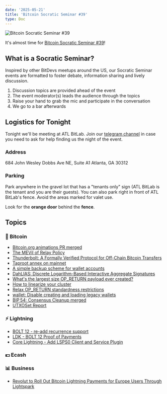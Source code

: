 ```yaml
---
date: '2025-05-21'
title: 'Bitcoin Socratic Seminar #39'
type: Doc
---
```


![Bitcoin Socratic Seminar #39](/bitcoin-socratic-seminar-39.jpg)

It's almost time for <a href="https://www.meetup.com/atlantabitdevs/">Bitcoin Socratic Seminar #39</a>!

## What is a Socratic Seminar?

Inspired by other BitDevs meetups around the US, our Socratic Seminar events are formatted to foster debate, information sharing and lively discussion.

1. Discussion topics are provided ahead of the event
2. The event moderator(s) leads the audience through the topics
3. Raise your hand to grab the mic and participate in the conversation
4. We go to a bar afterwards

## Logistics for Tonight

Tonight we'll be meeting at ATL BitLab. Join our <a href="https://atlantabitdevs.org/telegram/" target="_blank">telegram channel</a> in case you need to ask for help finding us the night of the event.

### Address

684 John Wesley Dobbs Ave NE,
Suite A1
Atlanta, GA 30312

### Parking

Park anywhere in the gravel lot that has a "tenants only" sign (ATL BitLab is the tenant and you are their guests). You can also park right in front of ATL BitLab's fence. Avoid the areas marked for valet use.

Look for the **orange door** behind the **fence**.

## Topics

### 🧡 Bitcoin

- [Bitcoin.org animations PR merged](https://github.com/bitcoin-dot-org/Bitcoin.org/pull/4254)
- [The MEVil of Relay Policy](https://spiralbtc.substack.com/p/the-mevil-of-relay-policy)
- [Thunderbolt: A Formally Verified Protocol for Off-Chain Bitcoin Transfers](https://eprint.iacr.org/2025/709)
- [Taproot annex on mainnet](https://x.com/mononautical/status/1921180666831499737?s=46)
- [A simple backup scheme for wallet accounts](https://delvingbitcoin.org/t/a-simple-backup-scheme-for-wallet-accounts/1607/1)
- [DahLIAS: Discrete Logarithm-Based Interactive Aggregate Signatures](https://mailing-list.bitcoindevs.xyz/bitcoindev/be3813bf-467d-4880-9383-2a0b0223e7e5@gmail.com/)
- [What's the largest size OP_RETURN payload ever created?](https://bitcoin.stackexchange.com/questions/126131/whats-the-largest-size-op-return-payload-ever-created)
- [How to linearize your cluster](https://delvingbitcoin.org/t/how-to-linearize-your-cluster/303/68)
- [Relax OP_RETURN standardness restrictions](https://mailing-list.bitcoindevs.xyz/bitcoindev/rhfyCHr4RfaEalbfGejVdolYCVWIyf84PT2062DQbs5-eU8BPYty5sGyvI3hKeRZQtVC7rn_ugjUWFnWCymz9e9Chbn7FjWJePllFhZRKYk=@protonmail.com/)
- [wallet: Disable creating and loading legacy wallets](https://github.com/bitcoin/bitcoin/pull/31250)
- [BIP 54: Consensus Cleanup merged](https://github.com/bitcoin/bips/pull/1800)
- [UTXOSet Report](https://research.mempool.space/utxo-set-report/)

### ⚡️ Lightning

- [BOLT 12 - re-add recurrence support](https://github.com/lightning/bolts/pull/1240)
- [LDK - BOLT 12 Proof of Payments](https://github.com/lightningdevkit/rust-lightning/pull/3593)
- [Core Lightning - Add LSPS0 Client and Service Plugin](https://github.com/ElementsProject/lightning/pull/8227)

### 💵 Ecash

### 📊 Business

- [Revolut to Roll Out Bitcoin Lightning Payments for Europe Users Through Lightspark
](https://www.coindesk.com/business/2025/05/07/revolut-to-roll-out-bitcoin-lightning-payments-for-europe-users-through-lightspark)
